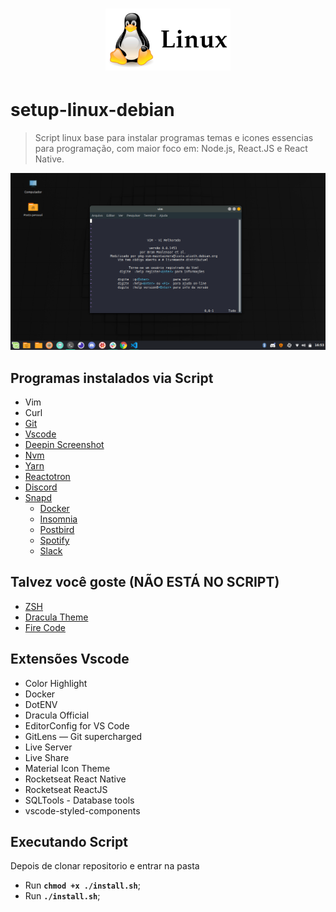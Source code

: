 
<h1 align="center">
  <img alt="Logo" title="Logo " src="img/linux.png" width="200px" />
</h1>

# setup-linux-debian
> Script linux base para instalar programas temas e icones essencias para programação, com maior foco em: Node.js, React.JS e React Native.

![Setup Linux](img/setup.png)

 ## Programas instalados via Script

<ul>
    <li>Vim</li>
    <li>Curl</li>
    <li> <a href="https://git-scm.com/download/linux"> Git </a></li>
    <li> <a href="https://code.visualstudio.com/"> Vscode </a></li>
    <li> <a href="https://www.deepin.org/pt/original/deepin-screenshot/">Deepin Screenshot</a></li>
    <li> <a href="https://github.com/nvm-sh/nvm"> Nvm </a></li>
    <li> <a href="https://yarnpkg.com/en/docs/getting-started">Yarn</a> </li>
    <li> <a href="https://github.com/infinitered/reactotron">Reactotron</a> </li>
    <li> <a href="https://discordapp.com/">Discord</a> </li>
    <li><a href="https://snapcraft.io/store"> Snapd </a>
      <ul>
      <li> <a href="https://www.docker.com/get-started"> Docker </a> </li>    
      <li> <a href="https://support.insomnia.rest/article/23-installation#ubuntu">Insomnia</a> </li>    
      <li> <a href="https://www.electronjs.org/apps/postbird"> Postbird </a> </li>    
      <li> <a href="https://www.spotify.com/br/download/linux/"> Spotify </a> </li>    
      <li> <a href="https://slack.com/intl/pt-br/downloads/linux"> Slack </a> </li>    
    </ul>
    </li>

</ul>

 ## Talvez você goste (NÃO ESTÁ NO SCRIPT)
<ul>
  <li><a href="https://blog.rocketseat.com.br/terminal-com-oh-my-zsh-spaceship-dracula-e-mais/">ZSH</a></li>
  <li><a href="https://draculatheme.com/">Dracula Theme</a></li>
  <li><a href="https://github.com/tonsky/FiraCode">Fire Code</a></li>
</ul>



## Extensões Vscode 
<ul>
  <li>Color Highlight</li>
  <li>Docker</li>
  <li>DotENV</li>
  <li>Dracula Official</li>
  <li>EditorConfig for VS Code</li>
  <li>GitLens — Git supercharged</li>
  <li>Live Server</li>
  <li>Live Share</li>
  <li>Material Icon Theme</li>
  <li>Rocketseat React Native</li>
  <li>Rocketseat ReactJS</li>
  <li>SQLTools - Database tools</li>
  <li>vscode-styled-components</li>
</ul>


## Executando Script

Depois de clonar repositorio e entrar na pasta

- Run **`chmod +x ./install.sh`**;
- Run **`./install.sh`**;
